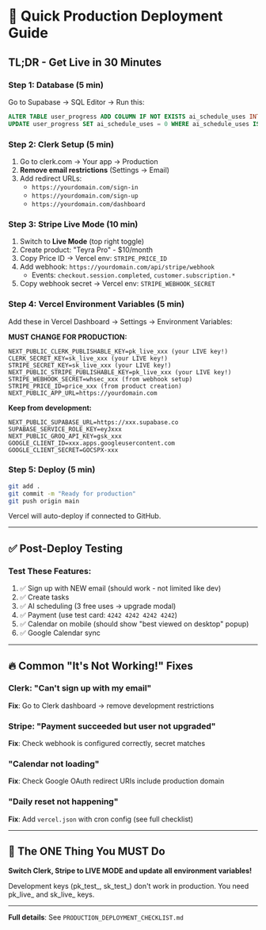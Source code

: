 # 🚀 Quick Production Deployment Guide

## TL;DR - Get Live in 30 Minutes

### Step 1: Database (5 min)
Go to Supabase → SQL Editor → Run this:
```sql
ALTER TABLE user_progress ADD COLUMN IF NOT EXISTS ai_schedule_uses INTEGER DEFAULT 0;
UPDATE user_progress SET ai_schedule_uses = 0 WHERE ai_schedule_uses IS NULL;
```

### Step 2: Clerk Setup (5 min)
1. Go to clerk.com → Your app → Production
2. **Remove email restrictions** (Settings → Email)
3. Add redirect URLs:
   - `https://yourdomain.com/sign-in`
   - `https://yourdomain.com/sign-up`
   - `https://yourdomain.com/dashboard`

### Step 3: Stripe Live Mode (10 min)
1. Switch to **Live Mode** (top right toggle)
2. Create product: "Teyra Pro" - $10/month
3. Copy Price ID → Vercel env: `STRIPE_PRICE_ID`
4. Add webhook: `https://yourdomain.com/api/stripe/webhook`
   - Events: `checkout.session.completed`, `customer.subscription.*`
5. Copy webhook secret → Vercel env: `STRIPE_WEBHOOK_SECRET`

### Step 4: Vercel Environment Variables (5 min)
Add these in Vercel Dashboard → Settings → Environment Variables:

**MUST CHANGE FOR PRODUCTION:**
```
NEXT_PUBLIC_CLERK_PUBLISHABLE_KEY=pk_live_xxx (your LIVE key!)
CLERK_SECRET_KEY=sk_live_xxx (your LIVE key!)
STRIPE_SECRET_KEY=sk_live_xxx (your LIVE key!)
NEXT_PUBLIC_STRIPE_PUBLISHABLE_KEY=pk_live_xxx (your LIVE key!)
STRIPE_WEBHOOK_SECRET=whsec_xxx (from webhook setup)
STRIPE_PRICE_ID=price_xxx (from product creation)
NEXT_PUBLIC_APP_URL=https://yourdomain.com
```

**Keep from development:**
```
NEXT_PUBLIC_SUPABASE_URL=https://xxx.supabase.co
SUPABASE_SERVICE_ROLE_KEY=eyJxxx
NEXT_PUBLIC_GROQ_API_KEY=gsk_xxx
GOOGLE_CLIENT_ID=xxx.apps.googleusercontent.com
GOOGLE_CLIENT_SECRET=GOCSPX-xxx
```

### Step 5: Deploy (5 min)
```bash
git add .
git commit -m "Ready for production"
git push origin main
```

Vercel will auto-deploy if connected to GitHub.

---

## ✅ Post-Deploy Testing

### Test These Features:
1. ✅ Sign up with NEW email (should work - not limited like dev)
2. ✅ Create tasks
3. ✅ AI scheduling (3 free uses → upgrade modal)
4. ✅ Payment (use test card: `4242 4242 4242 4242`)
5. ✅ Calendar on mobile (should show "best viewed on desktop" popup)
6. ✅ Google Calendar sync

---

## 🔥 Common "It's Not Working!" Fixes

### Clerk: "Can't sign up with my email"
**Fix**: Go to Clerk dashboard → remove development restrictions

### Stripe: "Payment succeeded but user not upgraded"
**Fix**: Check webhook is configured correctly, secret matches

### "Calendar not loading"
**Fix**: Check Google OAuth redirect URIs include production domain

### "Daily reset not happening"
**Fix**: Add `vercel.json` with cron config (see full checklist)

---

## 🎯 The ONE Thing You MUST Do

**Switch Clerk, Stripe to LIVE MODE and update all environment variables!**

Development keys (pk_test_, sk_test_) don't work in production.
You need pk_live_ and sk_live_ keys.

---

**Full details**: See `PRODUCTION_DEPLOYMENT_CHECKLIST.md`

